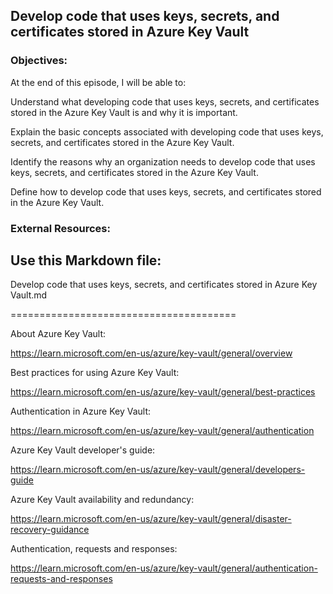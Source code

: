 ## Develop code that uses keys, secrets, and certificates stored in Azure Key Vault


### Objectives:

At the end of this episode, I will be able to:

Understand what developing code that uses keys, secrets, and certificates stored in the Azure Key Vault is and why it is important.

Explain the basic concepts associated with developing code that uses keys, secrets, and certificates stored in the Azure Key Vault.

Identify the reasons why an organization needs to develop code that uses keys, secrets, and certificates stored in the Azure Key Vault.

Define how to develop code that uses keys, secrets, and certificates stored in the Azure Key Vault.

### External Resources:

## Use this Markdown file:

Develop code that uses keys, secrets, and certificates stored in Azure Key Vault.md

=======================================

About Azure Key Vault:

https://learn.microsoft.com/en-us/azure/key-vault/general/overview


Best practices for using Azure Key Vault:

https://learn.microsoft.com/en-us/azure/key-vault/general/best-practices


Authentication in Azure Key Vault:

https://learn.microsoft.com/en-us/azure/key-vault/general/authentication


Azure Key Vault developer's guide:

https://learn.microsoft.com/en-us/azure/key-vault/general/developers-guide


Azure Key Vault availability and redundancy:

https://learn.microsoft.com/en-us/azure/key-vault/general/disaster-recovery-guidance


Authentication, requests and responses:

https://learn.microsoft.com/en-us/azure/key-vault/general/authentication-requests-and-responses
